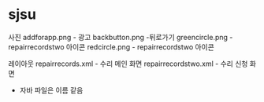 # sjsu


사진 
addforapp.png - 광고 
backbutton.png -뒤로가기 
greencircle.png -repairrecordstwo 아이콘
redcircle.png - repairrecordstwo 아이콘

레이아웃
repairrecords.xml  - 수리 메인 화면 
repairrecordstwo.xml - 수리 신청 화면 
* 자바 파일은 이름 같음 
